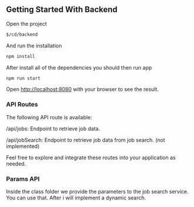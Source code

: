 ﻿## Getting Started With Backend

Open the project

```bash
$/cd/backend
```

And run the installation

```bash
npm install
```

After install all of the dependencies you should then run app

```bash
npm run start
```

Open [http://localhost:8080](http://localhost:8080) with your browser to see the result.

### API Routes
The following API route is available:

/api/jobs: Endpoint to retrieve job data.

/api/jobSearch: Endpoint to retrieve job data from job search. (not implemented)

Feel free to explore and integrate these routes into your application as needed.

### Params API
Inside the class folder we provide the parameters to the job search service. You can use that. After i will implement a dynamic search.
